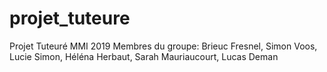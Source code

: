 # projet_tuteure
Projet Tuteuré MMI 2019
Membres du groupe: Brieuc Fresnel, Simon Voos, Lucie Simon, Héléna Herbaut, Sarah Mauriaucourt, Lucas Deman
